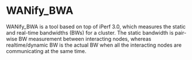 # WANify_BWA
WANify_BWA is a tool based on top of iPerf 3.0, which measures the static and real-time bandwidths (BWs) for a cluster. The static bandwidth is pair-wise BW measurement between interacting nodes, whereas realtime/dynamic BW is the actual BW when all the interacting nodes are communicating at the same time.
